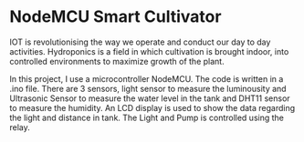 <h1>NodeMCU Smart Cultivator</h1>


IOT is revolutionising the way we operate and conduct our day to day activities. Hydroponics is a field in which cultivation is brought indoor, into controlled environments to maximize growth of the plant.

In this project, I use a microcontroller NodeMCU. The code is written in a .ino file. There are 3 sensors, light sensor to measure the luminousity and Ultrasonic Sensor to measure the water level in the tank and DHT11 sensor to measure the humidity. An LCD display is used to show the data regarding the light and distance in tank. The Light and Pump is controlled using the relay.
